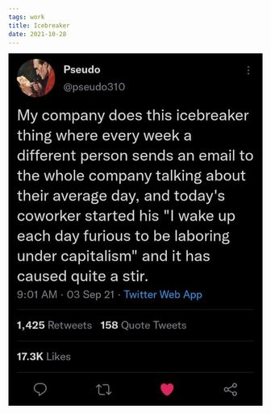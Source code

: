 ```yaml
---
tags: work
title: Icebreaker
date: 2021-10-28
---
```




![workicebreaker.jpeg](https://raw.githubusercontent.com/muneer78/muneer78.github.io/master/images/workicebreaker.jpeg)
        